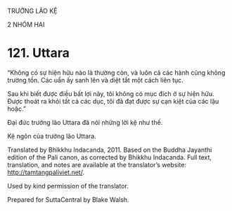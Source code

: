 TRƯỞNG LÃO KỆ

2 NHÓM HAI

# 121\. Uttara

“Không có sự hiện hữu nào là thường còn, và luôn cả các hành cũng không trường tồn. Các uẩn ấy sanh lên và diệt tắt một cách liên tục.

Sau khi biết được điều bất lợi này, tôi không có mục đích ở sự hiện hữu. Được thoát ra khỏi tất cả các dục, tôi đã đạt được sự cạn kiệt của các lậu hoặc.”

Đại đức trưởng lão Uttara đã nói những lời kệ như thế.

Kệ ngôn của trưởng lão Uttara.

Translated by Bhikkhu Indacanda, 2011. Based on the Buddha Jayanthi edition of the Pali canon, as corrected by Bhikkhu Indacanda. Full text, translation, and notes are available at the translator’s website: http://tamtangpaliviet.net/.

Used by kind permission of the translator.

Prepared for SuttaCentral by Blake Walsh.
